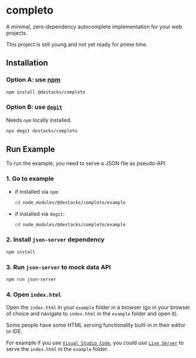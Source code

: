 # completo

A minimal, zero-dependency autocomplete implementation for your web projects.

This project is still young and not yet ready for prime time.

## Installation

### Option A: use [npm](https://www.npmjs.com/package/@destacks/completo)

```sh
npm install @destacks/completo
```

### Option B: use [`degit`](https://github.com/Rich-Harris/degit)

Needs `npm` locally installed.

```sh
npx degit destacks/completo
```

## Run Example

To run the example, you need to serve a JSON file as pseudo-API

### 1. Go to example

- if installed via `npm`:
  ```sh
  cd node_modules/@destacks/completo/example
  ```
- if installed via `degit`:
  ```sh
  cd node_modules/@destacks/completo/example
  ```

### 2. Install `json-server` dependency

```sh
npm install
```

### 3. Run `json-server` to mock data API

```sh
npm run json-server
```

### 4. Open `index.html`

Open the `index.html` in your `example` folder in a browser (go in your browser of choice and navigate to `index.html` in the `example` folder and open it).

Some people have some HTML serving functionality built-in in their editor or IDE.

For example if you use [`Visual Studio Code`](https://code.visualstudio.com/), you could use [`Live Server`](https://marketplace.visualstudio.com/items?itemName=ritwickdey.LiveServer) to serve the `index.html` in the `example` folder.
